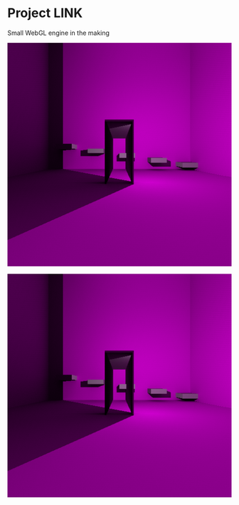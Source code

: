 # Project LINK
Small WebGL engine in the making

![alt text](./images/pathTraceRendering.PNG)

<div style="text-align:center"><img src="./images/pathTraceRendering.PNG" /></div>
